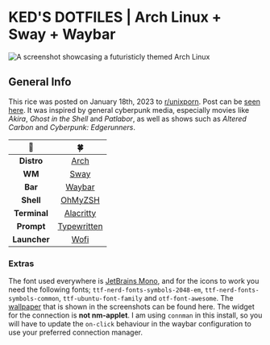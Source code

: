 # KED'S DOTFILES | Arch Linux + Sway + Waybar

<img src="assets/demo_composite.png" alt="A screenshot showcasing a futuristicly themed Arch Linux">

## General Info
This rice was posted on January 18th, 2023 to [r/unixporn](https://www.reddit.com/r/unixporn). Post can be [seen here](https://www.reddit.com/r/unixporn/comments/10fd5bt/sway_waybar_90s_scifi_anime_medley). It was inspired by general cyberpunk media, especially movies like *Akira*, *Ghost in the Shell* and *Patlabor*, as well as shows such as *Altered Carbon* and *Cyberpunk: Edgerunners*.

|🤖|🍀|
|:---:|:---:|
|**Distro**|[Arch](https://archlinux.org/)|
|**WM**|[Sway](https://swaywm.org/)|
|**Bar**|[Waybar](https://github.com/Alexays/Waybar/wiki)|
|**Shell**|[OhMyZSH](https://ohmyz.sh/)|
|**Terminal**|[Alacritty](https://alacritty.org/)|
|**Prompt**|[Typewritten](https://typewritten.dev/)|
|**Launcher**|[Wofi](https://cloudninja.pw/docs/wofi.html)|

### Extras
The font used everywhere is [JetBrains Mono](https://www.jetbrains.com/lp/mono/), and for the icons to work you need the following fonts;
`ttf-nerd-fonts-symbols-2048-em`, `ttf-nerd-fonts-symbols-common`, `ttf-ubuntu-font-family` and `otf-font-awesome`. The [wallpaper](https://wallhaven.cc/w/g7jo5q) that is shown in the screenshots can be found here. The widget for the connection is **not nm-applet**. I am using `connman` in this install, so you will have to update the `on-click` behaviour in the waybar configuration to use your preferred connection manager.
